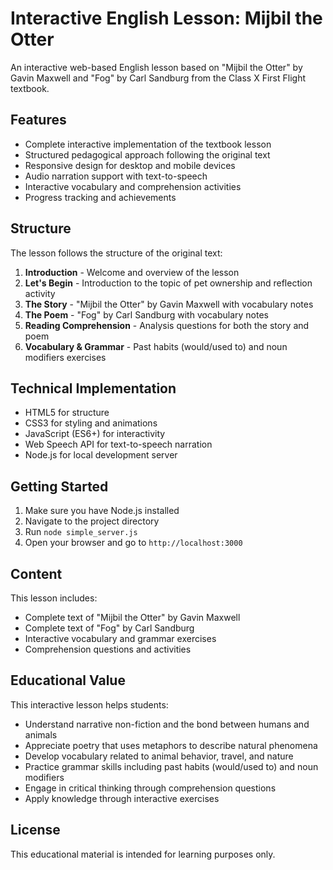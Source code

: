 # Interactive English Lesson: Mijbil the Otter

An interactive web-based English lesson based on "Mijbil the Otter" by Gavin Maxwell and "Fog" by Carl Sandburg from the Class X First Flight textbook.

## Features

- Complete interactive implementation of the textbook lesson
- Structured pedagogical approach following the original text
- Responsive design for desktop and mobile devices
- Audio narration support with text-to-speech
- Interactive vocabulary and comprehension activities
- Progress tracking and achievements

## Structure

The lesson follows the structure of the original text:

1. **Introduction** - Welcome and overview of the lesson
2. **Let's Begin** - Introduction to the topic of pet ownership and reflection activity
3. **The Story** - "Mijbil the Otter" by Gavin Maxwell with vocabulary notes
4. **The Poem** - "Fog" by Carl Sandburg with vocabulary notes
5. **Reading Comprehension** - Analysis questions for both the story and poem
6. **Vocabulary & Grammar** - Past habits (would/used to) and noun modifiers exercises

## Technical Implementation

- HTML5 for structure
- CSS3 for styling and animations
- JavaScript (ES6+) for interactivity
- Web Speech API for text-to-speech narration
- Node.js for local development server

## Getting Started

1. Make sure you have Node.js installed
2. Navigate to the project directory
3. Run `node simple_server.js`
4. Open your browser and go to `http://localhost:3000`

## Content

This lesson includes:

- Complete text of "Mijbil the Otter" by Gavin Maxwell
- Complete text of "Fog" by Carl Sandburg
- Interactive vocabulary and grammar exercises
- Comprehension questions and activities

## Educational Value

This interactive lesson helps students:

- Understand narrative non-fiction and the bond between humans and animals
- Appreciate poetry that uses metaphors to describe natural phenomena
- Develop vocabulary related to animal behavior, travel, and nature
- Practice grammar skills including past habits (would/used to) and noun modifiers
- Engage in critical thinking through comprehension questions
- Apply knowledge through interactive exercises

## License

This educational material is intended for learning purposes only.
